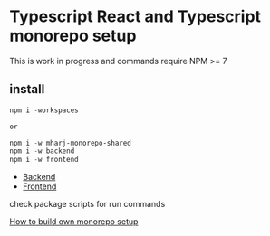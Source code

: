# Typescript React and Typescript monorepo setup

This is work in progress and commands require NPM >= 7 

## install
```powershell
npm i -workspaces

or 

npm i -w mharj-monorepo-shared
npm i -w backend
npm i -w frontend
```

- [Backend](./backend/README.md)
- [Frontend](./frontend/README.md)

check package scripts for run commands

[How to build own monorepo setup](./HowTo.md)